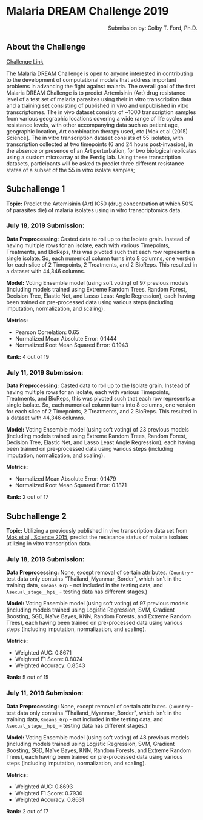 # Malaria DREAM Challenge 2019

<p align = "right">Submission by: Colby T. Ford, Ph.D.</p>

## About the Challenge

[Challenge Link](https://www.synapse.org/#!Synapse:syn16924919/wiki/)

The Malaria DREAM Challenge is open to anyone interested in contributing to the development of computational models that address important problems in advancing the fight against malaria. The overall goal of the first Malaria DREAM Challenge is to predict Artemisinin (Art) drug resistance level of a test set of malaria parasites using their in vitro transcription data and a training set consisting of published in vivo and unpublished in vitro transcriptomes. The in vivo dataset consists of ~1000 transcription samples from various geographic locations covering a wide range of life cycles and resistance levels, with other accompanying data such as patient age, geographic location, Art combination therapy used, etc [Mok et al (2015) Science]. The in vitro transcription dataset consists of 55 isolates, with transcription collected at two timepoints (6 and 24 hours post-invasion), in the absence or presence of an Art perturbation, for two biological replicates using a custom microarray at the Ferdig lab. Using these transcription datasets, participants will be asked to predict three different resistance states of a subset of the 55 in vitro isolate samples; 

## Subchallenge 1

__Topic:__ Predict the Artemisinin (Art) IC50 (drug concentration at which 50% of parasites die) of malaria isolates using in vitro transcriptomics data.



### July 18, 2019 Submission:

**Data Preprocessing:** Casted data to roll up to the Isolate grain. Instead of having multiple rows for an isolate, each with various Timepoints, Treatments, and BioReps, this was pivoted such that each row represents a single isolate. So, each numerical column turns into 8 columns, one version for each slice of 2 Timepoints, 2 Treatments, and 2 BioReps. This resulted in a dataset with 44,346 columns.

**Model:** Voting Ensemble model (using soft voting) of 97 previous models (including models trained using Extreme Random Trees, Random Forest, Decision Tree, Elastic Net, and Lasso Least Angle Regression), each having been trained on pre-processed data using various steps (including imputation, normalization, and scaling).

**Metrics:**

- Pearson Correlation: 0.65
- Normalized Mean Absolute Error: 0.1444
- Normalized Root Mean Squared Error: 0.1943

**Rank:** 4 out of 19

### July 11, 2019 Submission:

**Data Preprocessing:** Casted data to roll up to the Isolate grain. Instead of having multiple rows for an isolate, each with various Timepoints, Treatments, and BioReps, this was pivoted such that each row represents a single isolate. So, each numerical column turns into 8 columns, one version for each slice of 2 Timepoints, 2 Treatments, and 2 BioReps. This resulted in a dataset with 44,346 columns.

**Model:** Voting Ensemble model (using soft voting) of 23 previous models (including models trained using Extreme Random Trees, Random Forest, Decision Tree, Elastic Net, and Lasso Least Angle Regression), each having been trained on pre-processed data using various steps (including imputation, normalization, and scaling).

**Metrics:**

- Normalized Mean Absolute Error: 0.1479
- Normalized Root Mean Squared Error: 0.1871

**Rank:** 2 out of 17

## Subchallenge 2

__Topic:__ Utilizing a previously published in vivo transcription data set from [Mok et al,. Science 2015](https://www.ncbi.nlm.nih.gov/pubmed/25502316), predict the resistance status of malaria isolates utilizing in vitro transcription data.

### July 18, 2019 Submission:

**Data Preprocessing:** None, except removal of certain attributes. (`Country` - test data only contains "Thailand_Myanmar_Border", which isn't in the training data, `Kmeans_Grp` - not included in the testing data, and `Asexual_stage__hpi_` - testing data has different stages.)

**Model:** Voting Ensemble model (using soft voting) of 97 previous models (including models trained using Logistic Regression, SVM, Gradient Boosting, SGD, Naïve Bayes, KNN, Random Forests, and Extreme Random Trees), each having been trained on pre-processed data using various steps (including imputation, normalization, and scaling).

**Metrics:**

- Weighted AUC: 0.8671
- Weighted F1 Score: 0.8024
- Weighted Accuracy: 0.8543

**Rank:** 5 out of 15

### July 11, 2019 Submission:

**Data Preprocessing:** None, except removal of certain attributes. (`Country` - test data only contains "Thailand_Myanmar_Border", which isn't in the training data, `Kmeans_Grp` - not included in the testing data, and `Asexual_stage__hpi_` - testing data has different stages.)

**Model:** Voting Ensemble model (using soft voting) of 48 previous models (including models trained using Logistic Regression, SVM, Gradient Boosting, SGD, Naïve Bayes, KNN, Random Forests, and Extreme Random Trees), each having been trained on pre-processed data using various steps (including imputation, normalization, and scaling).

**Metrics:**

- Weighted AUC: 0.8693
- Weighted F1 Score: 0.7930
- Weighted Accuracy: 0.8631

**Rank:** 2 out of 17
